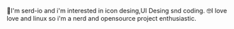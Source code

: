 🖖I'm serd-io and i'm interested in icon desing,UI Desing snd coding.
🤓I love love and linux so i'm a nerd and opensource project enthusiastic.
